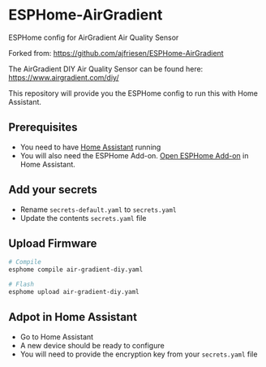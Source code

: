 # ESPHome-AirGradient

ESPHome config for AirGradient Air Quality Sensor

Forked from: https://github.com/ajfriesen/ESPHome-AirGradient

The AirGradient DIY Air Quality Sensor can be found here: https://www.airgradient.com/diy/

This repository will provide you the ESPHome config to run this with Home Assistant.

##  Prerequisites

* You need to have [Home Assistant](https://www.home-assistant.io/installation/) running
* You will also need the ESPHome Add-on. [Open ESPHome Add-on](https://my.home-assistant.io/redirect/supervisor_addon/?addon=a0d7b954_esphome) in Home Assistant.

## Add your secrets

* Rename `secrets-default.yaml` to `secrets.yaml`
* Update the contents `secrets.yaml` file

## Upload Firmware

``` bash
# Compile
esphome compile air-gradient-diy.yaml

# Flash
esphome upload air-gradient-diy.yaml
```

## Adpot in Home Assistant

* Go to Home Assistant
* A new device should be ready to configure
* You will need to provide the encryption key from your `secrets.yaml` file